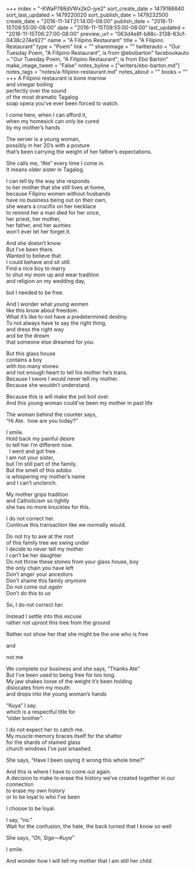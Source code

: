 +++
index = "-KWaP788dVWx2kO-jye2"
sort_create_date = 1479186840
sort_last_updated = 1479220020
sort_publish_date = 1479232500
create_date = "2016-11-14T21:14:00-08:00"
publish_date = "2016-11-15T09:55:00-08:00"
date = "2016-11-15T09:55:00-08:00"
last_updated = "2016-11-15T06:27:00-08:00"
preview_url = "063d4e8f-b88c-3138-83cf-0438c274e927"
name = "A Filipino Restaurant"
title = "A Filipino Restaurant"
type = "Poem"
link = ""
shareimage = ""
twitterauto = "Our Tuesday Poem, \"A Filipino Restaurant\", is from @ebobarton"
facebookauto = "Our Tuesday Poem, \"A Filipino Restaurant\", is from Ebo Barton"
make_image_tweet = "False"
notes_byline = ["writers/ebo-barton.md"]
notes_tags = "notes/a-filipino-restaurant.md"
notes_about = ""
books = ""
+++
A Filipino restaurant is bone marrow<br>
and vinegar boiling<br>
perfectly over the sound<br>
of the most dramatic Tagalog<br> 
soap opera you’ve ever been forced to watch. 

I come here, when I can afford it,<br>
when my homesick can only be cured<br>
by my mother’s hands

The server is a young woman,<br>
possibly in her 20’s with a posture<br>
that’s been carrying the weight of her father’s expectations. 

She calls me, “Ate” every time I come in.<br>
It means older sister in Tagalog.  

I can tell by the way she responds<br>
to her mother that she still lives at home,<br>
because Filipino women without husbands<br>
have no business being out on their own,<br>
she wears a crucifix on her necklace<br>
to remind her a man died for her once,<br>
her priest, her mother,<br>
her father, and her aunties<br>
won’t ever let her forget it.  

And she doesn’t know.<br>
But I’ve been there.<br>
Wanted to believe that<br>
I could behave and sit still.<br>
Find a nice boy to marry<br>
to shut my mom up and wear tradition<br>
and religion on my wedding day, 

but I needed to be free.  

And I wonder what young women<br>
like this know about freedom.<br>
What it’s like to not have a predetermined destiny.<br>
To not always have to say the right thing,<br>
and dress the right way<br>
and be the dream<br>
that someone else dreamed for you. 

But this glass house<br> 
contains a boy<br>
with too many stones<br>
and not enough heart 
to tell his mother he’s trans.<br>
Because I swore I would never tell my mother.<br>
Because she wouldn’t understand. 

Because this is will make the pot boil over.<br>
And this young woman could’ve been my mother in past life 

The woman behind the counter says,<br>
“Hi Ate.  how are you today?”

I smile.<br>
Hold back my painful desire<br>
to tell her I’m different now.<br> 
I went and got free.<br>
I am not your sister,<br>
but I’m still part of the family.<br>
But the smell of this adobo<br>
is whispering my mother’s name<br>
and I can’t unclench.  

My mother grips tradition<br>
and Catholicism so tightly<br>
she has no more knuckles for this. 

I do not correct her.<br>
Continue this transaction like we normally would.

Do not try to axe at the root<br>
of this family tree we swing under<br>
I decide to never tell my mother<br>
I can’t be her daughter<br>
Do not throw these stones from your glass house, boy<br>
the only chain you have left<br>
Don’t anger your ancestors<br>
Don’t shame this family _anymore_<br>
Do not come out _again_<br>
Don’t do this to _us_

So, I do not correct her.

Instead I settle into this excuse<br>
rather not uproot this tree from the ground

Rather not show her that she might be the one who is free

and 

not me

We complete our business and she says, “Thanks Ate”<br>
But I’ve been used to being free for too long.<br>
My jaw shakes loose of the weight it’s been holding<br>
dislocates from my mouth<br>
and drops into the young woman’s hands

“Kuya” I say.<br>
which is a respectful title for<br>
“older brother”.

I do not expect her to catch me.<br>
My muscle memory braces itself for the shatter<br>
for the shards of stained glass<br>
church windows I’ve just smashed.

She says, “Have I been saying it wrong this whole time?”

And this is where I have to come out again.<br>
A decision to make to erase the history we’ve created together in our connection<br>
to erase my own history<br>
or to be loyal to who I’ve been 

I choose to be loyal.

I say, “no.”<br>
Wait for the confusion, the hate, the back turned that I know so well

She says, “_Oh, Sige—Kuya_”

I smile.

And wonder how I will tell my mother that I am still her child.